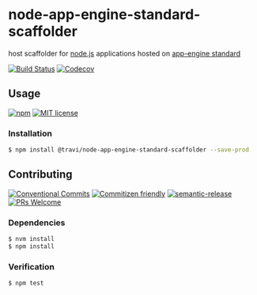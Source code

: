 # node-app-engine-standard-scaffolder

host scaffolder for [node.js](https://nodejs.org/) applications hosted on [app-engine standard](https://cloud.google.com/appengine/docs/standard/)

<!-- status badges -->
[![Build Status][ci-badge]][ci-link]
[![Codecov][coverage-badge]][coverage-link]

## Usage

<!-- consumer badges -->
[![npm][npm-badge]][npm-link]
[![MIT license][license-badge]][license-link]

### Installation

```sh
$ npm install @travi/node-app-engine-standard-scaffolder --save-prod
```

## Contributing

<!-- contribution badges -->
[![Conventional Commits][commit-convention-badge]][commit-convention-link]
[![Commitizen friendly][commitizen-badge]][commitizen-link]
[![semantic-release][semantic-release-badge]][semantic-release-link]
[![PRs Welcome][PRs-badge]][PRs-link]

### Dependencies

```sh
$ nvm install
$ npm install
```

### Verification

```sh
$ npm test
```

[npm-link]: https://www.npmjs.com/package/@travi/node-app-engine-standard-scaffolder
[npm-badge]: https://img.shields.io/npm/v/@travi/node-app-engine-standard-scaffolder.svg
[license-link]: LICENSE
[license-badge]: https://img.shields.io/github/license/travi/node-app-engine-standard-scaffolder.svg
[ci-link]: https://travis-ci.com/travi/node-app-engine-standard-scaffolder
[ci-badge]: https://img.shields.io/travis/com/travi/node-app-engine-standard-scaffolder/master.svg
[coverage-link]: https://codecov.io/github/travi/node-app-engine-standard-scaffolder
[coverage-badge]: https://img.shields.io/codecov/c/github/travi/node-app-engine-standard-scaffolder.svg
[commit-convention-link]: https://conventionalcommits.org
[commit-convention-badge]: https://img.shields.io/badge/Conventional%20Commits-1.0.0-yellow.svg
[commitizen-link]: http://commitizen.github.io/cz-cli/
[commitizen-badge]: https://img.shields.io/badge/commitizen-friendly-brightgreen.svg
[semantic-release-link]: https://github.com/semantic-release/semantic-release
[semantic-release-badge]: https://img.shields.io/badge/%20%20%F0%9F%93%A6%F0%9F%9A%80-semantic--release-e10079.svg
[PRs-link]: http://makeapullrequest.com
[PRs-badge]: https://img.shields.io/badge/PRs-welcome-brightgreen.svg
